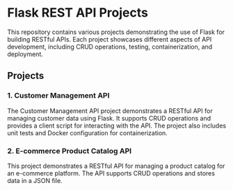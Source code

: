 # Flask REST API Projects

This repository contains various projects demonstrating the use of Flask for building RESTful APIs. Each project showcases different aspects of API development, including CRUD operations, testing, containerization, and deployment.

## Projects

### 1. Customer Management API

The Customer Management API project demonstrates a RESTful API for managing customer data using Flask. It supports CRUD operations and provides a client script for interacting with the API. The project also includes unit tests and Docker configuration for containerization.

### 2. E-commerce Product Catalog API 

This project demonstrates a RESTful API for managing a product catalog for an e-commerce platform. The API supports CRUD operations and stores data in a JSON file.

